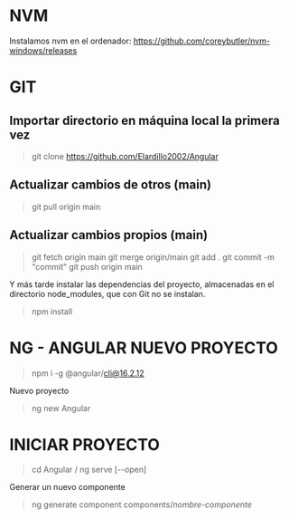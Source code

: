 # NVM
Instalamos nvm en el ordenador: https://github.com/coreybutler/nvm-windows/releases

# GIT
## Importar directorio en máquina local la primera vez
> git clone https://github.com/Elardillo2002/Angular

## Actualizar cambios de otros (main)

> git pull origin main

## Actualizar cambios propios (main)

> git fetch origin main
> git merge origin/main
> git add .
> git commit -m "commit"
> git push origin main

Y más tarde instalar las dependencias del proyecto, almacenadas en el directorio node_modules, que con Git no se instalan.
> npm install

# NG - ANGULAR NUEVO PROYECTO
> npm i -g @angular/cli@16.2.12

Nuevo proyecto
> ng new Angular

# INICIAR PROYECTO
> cd Angular /
> ng serve [--open]

Generar un nuevo componente
> ng generate component components/_nombre-componente_